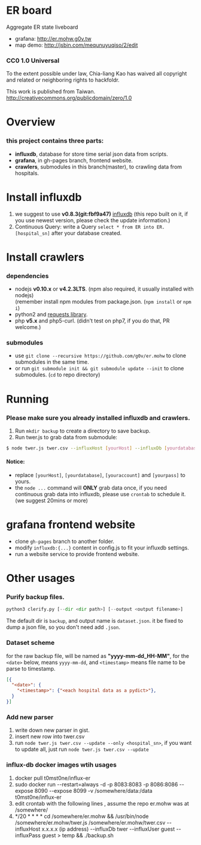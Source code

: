ER board
==============

Aggregate ER state liveboard

* grafana: http://er.mohw.g0v.tw
* map demo: http://jsbin.com/mequnuyuqiso/2/edit

### CC0 1.0 Universal

To the extent possible under law, Chia-liang Kao has waived all copyright and related or neighboring rights to hackfoldr.

This work is published from Taiwan.  
http://creativecommons.org/publicdomain/zero/1.0

# Overview
### this project contains three parts:
- **influxdb**, database for store time serial json data from scripts.
- **grafana**, in gh-pages branch, frontend website.
- **crawlers**, submodules in this branch(master), to crawling data from hospitals.


# Install influxdb
1. we suggest to use **v0.8.3(git:fbf9a47)** [influxdb](http://influxdb.com/docs/v0.8/introduction/installation.html)
(this repo built on it, if you use newest version, please check the update information.)
2. Continuous Query: write a Query ```select * from ER into ER.[hospital_sn]``` after your database created.


# Install crawlers
### dependencies
* nodejs **v0.10.x** or **v4.2.3LTS**. (npm also required, it usually installed with nodejs)  
 (remember install npm modules from package.json. (`npm install` or `npm i`)
* python2 and [requests library](http://docs.python-requests.org/en/latest/).
* php **v5.x** and php5-curl. (didn't test on php7, if you do that, PR welcome.)

### submodules
* use ```git clone --recursive https://github.com/g0v/er.mohw``` to clone submodules in the same time.
* or run ```git submodule init && git submodule update --init``` to clone submodules. (`cd` to repo directory)


# Running
### Please make sure you already installed influxdb and crawlers.
1. Run `mkdir backup` to create a directory to save backup.
2. Run twer.js to grab data from submodule:
```bash
$ node twer.js twer.csv --influxHost [yourHost] --influxDb [yourdatabase] --influxUser [youraccount] --influxPass [yourpass] > temp && ./backup.sh
```
#### Notice:
- replace `[yourHost]`, `[yourdatabase]`, `[youraccount]` and `[yourpass]` to yours.
- the `node ...` command will **ONLY** grab data once, if you need continuous grab data into influxdb, please use `crontab` to schedule it. (we suggest 20mins or more)


# grafana frontend website
- clone `gh-pages` branch to another folder.
- modify `influxdb:{...}` content in config.js to fit your influxdb settings.
- run a website service to provide frontend website.


# Other usages

### Purify backup files.
```python
python3 clerify.py [--dir <dir path>] [--output <output filename>]
```
The default dir is `backup`, and output name is `dataset.json`.  it be fixed to dump a json file, so you don't need add `.json`.
### Dataset scheme
for the raw backup file, will be named as **"yyyy-mm-dd_HH-MM"**, for the `<date>` below, means `yyyy-mm-dd`, and `<timestamp>` means file name to be parse to timestamp.
```json
[{
  "<date>": {
    "<timestamp>": {"<each hospital data as a pydict>"},
  }
}]
```
### Add new parser
1. write down new parser in gist.
2. insert new row into twer.csv
3. run `node twer.js twer.csv --update --only <hospital_sn>`, if you want to update all, just run `node twer.js twer.csv --update`

### influx-db docker images wtih usages
1. docker pull t0mst0ne/influx-er
2. sudo docker run --restart=always -d -p  8083:8083 -p 8086:8086 --expose 8090 --expose 8099 -v /somewhere/data:/data t0mst0ne/influx-er
3. edit crontab with the following lines , assume the repo er.mohw was at /somewhere/
4. */20 * * * *  cd /somewhere/er.mohw && /usr/bin/node /somewhere/er.mohw/twer.js /somewhere/er.mohw/twer.csv  --influxHost x.x.x.x (ip address) --influxDb twer --influxUser guest --influxPass guest > temp && ./backup.sh
